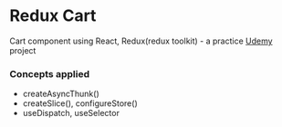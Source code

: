 # Redux Cart

Cart component using React, Redux(redux toolkit) - a practice [Udemy](https://www.udemy.com/course/react-the-complete-guide-incl-redux/) project 

### Concepts applied

* createAsyncThunk()
* createSlice(), configureStore()
* useDispatch, useSelector

